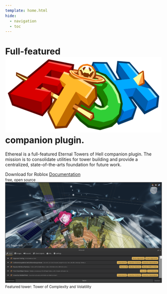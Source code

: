 ```yaml
---
template: home.html
hide:
  - navigation
  - toc
---
```


<h1 style="display: none;">Home</h1>

<main class="ethereal-home">
<h1>
    Full-featured <a href="https://www.roblox.com/games/8562822414/Eternal-Towers-of-Hell"><img src="./images/etoh.png" alt="Eternal Towers of Hell" /></a> companion plugin.
</h1>

<p>
    Ethereal is a full-featured Eternal Towers of Hell companion plugin. The
    mission is to consolidate utilities for tower building and provide a
    centralized, state-of-the-arts foundation for future work.
</p>

<nav style="display: flex; gap: 0.25rem;">
<a class="ethereal-button ethereal-button-primary">
    Download for Roblox
</a>
<a class="ethereal-button ethereal-button-secondary" href="./docs">
    Documentation
</a>
</nav>
<small>free, open source</small>

<img src="./images/widget.png" class="ethereal-home-thumbnail" />
<small>Featured tower: Tower of Complexity and Volatility</small>

</main>

